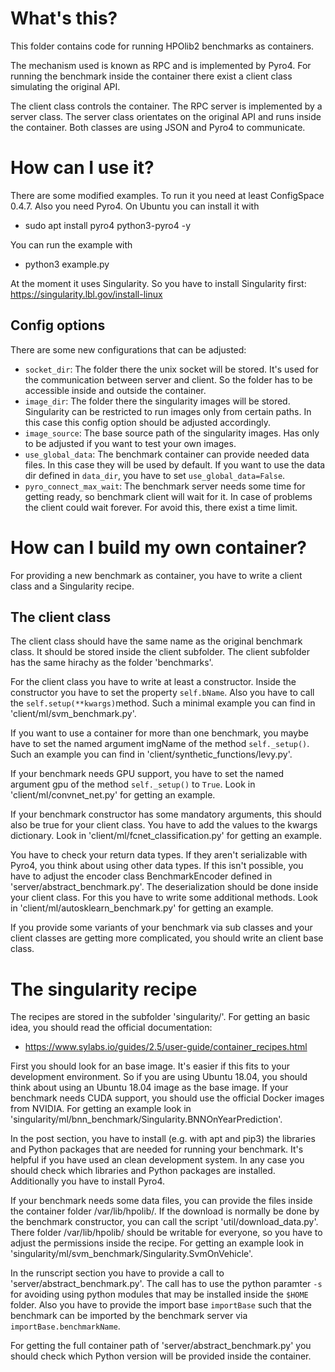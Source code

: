 # What's this?
This folder contains code for running HPOlib2 benchmarks as containers.

The mechanism used is known as RPC and is implemented by Pyro4. For running the
benchmark inside the container there exist a client class simulating the
original API.

The client class controls the container. The RPC server is implemented by
a server class. The server class orientates on the original API and runs inside
the container. Both classes are using JSON and Pyro4 to communicate.

# How can I use it?
There are some modified examples. To run it you need at least ConfigSpace 0.4.7.
Also you need Pyro4. On Ubuntu you can install it with
* sudo apt install pyro4 python3-pyro4 -y

You can run the example with
* python3 example.py

At the moment it uses Singularity. So you have to install Singularity first:
https://singularity.lbl.gov/install-linux

## Config options
There are some new configurations that can be adjusted:
* `socket_dir`: The folder there the unix socket will be stored. It's used for the
communication between server and client. So the folder has to be accessible
inside and outside the container.
* `image_dir`: The folder there the singularity images will be stored. Singularity
can be restricted to run images only from certain paths. In this case this config
option should be adjusted accordingly.
* `image_source`: The base source path of the singularity images. Has only to be
adjusted if you want to test your own images.
* `use_global_data`: The benchmark container can provide needed data files. In
this case they will be used by default. If you want to use the data dir defined in
`data_dir`, you have to set `use_global_data=False`.
* `pyro_connect_max_wait`: The benchmark server needs some time for getting ready, so
benchmark client will wait for it. In case of problems the client could wait forever.
For avoid this, there exist a time limit.

# How can I build my own container?
For providing a new benchmark as container, you have to write a client class and
a Singularity recipe.

## The client class
The client class should have the same name as the original benchmark class.
It should be stored inside the client subfolder. The client subfolder has the same
hirachy as the folder 'benchmarks'.

For the client class you have to write at least a constructor. Inside the constructor
you have to set the property `self.bName`. Also you have to call the
`self.setup(**kwargs)`method. Such a minimal example you can find in
'client/ml/svm_benchmark.py'.

If you want to use a container for more than one benchmark, you maybe have to set the
named argument imgName of the method `self._setup()`. Such an example you can find
in 'client/synthetic_functions/levy.py'.

If your benchmark needs GPU support, you have to set the named argument gpu of the
method `self._setup()` to `True`. Look in 'client/ml/convnet_net.py' for getting an
example.

If your benchmark constructor has some mandatory arguments, this should also be true
for your client class. You have to add the values to the kwargs dictionary. Look in
'client/ml/fcnet_classification.py' for getting an example.

You have to check your return data types. If they aren't serializable with Pyro4,
you think about using other data types. If this isn't possible, you have to adjust
the encoder class BenchmarkEncoder defined in 'server/abstract_benchmark.py'. The
deserialization should be done inside your client class. For this you have to write
some additional methods. Look in 'client/ml/autosklearn_benchmark.py' for getting
an example.

If you provide some variants of your benchmark via sub classes and your client
classes are getting more complicated, you should write an client base class.

# The singularity recipe
The recipes are stored in the subfolder 'singularity/'. For getting an basic idea,
you should read the official documentation:
* https://www.sylabs.io/guides/2.5/user-guide/container_recipes.html

First you should look for an base image. It's easier if this fits to your development
environment. So if you are using Ubuntu 18.04, you should think about using an Ubuntu
18.04 image as the base image. If your benchmark needs CUDA support, you should use
the official Docker images from NVIDIA. For getting an example look in
'singularity/ml/bnn_benchmark/Singularity.BNNOnYearPrediction'.

In the post section, you have to install (e.g. with apt and pip3) the libraries and
Python packages that are needed for running your benchmark. It's helpful if you have
used an clean development system. In any case you should check which libraries and
Python packages are installed. Additionally you have to install Pyro4.

If your benchmark needs some data files, you can provide the files inside the
container folder /var/lib/hpolib/. If the download is normally be done by the
benchmark constructor, you can call the script 'util/download_data.py'. There
folder /var/lib/hpolib/ should be writable for everyone, so you have to adjust the
permissions inside the recipe. For getting an example look in
'singularity/ml/svm_benchmark/Singularity.SvmOnVehicle'.

In the runscript section you have to provide a call to 'server/abstract_benchmark.py'.
The call has to use the python paramter `-s` for avoiding using python modules that may
be installed inside the `$HOME` folder. Also you have to provide the import base
`importBase` such that the benchmark can be imported by the benchmark server via
`importBase.benchmarkName`.

For getting the full container path of 'server/abstract_benchmark.py' you should check
which Python version will be provided inside the container.
